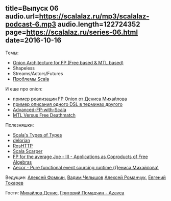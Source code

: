 title=Выпуск 06
audio.url=https://scalalaz.ru/mp3/scalalaz-podcast-6.mp3
audio.length=122724352
page=https://scalalaz.ru/series-06.html
date=2016-10-16
----
Темы:

- [Onion Architecture for FP (Free based & MTL based)](http://degoes.net/articles/modern-fp-part-2)
- Shapeless
- Streams/Actors/Futures
- [Проблемы Scala](https://www.youtube.com/watch?v=TS1lpKBMkgg)

И еще про onion:

- [пример реализации FP Onion от Дениса Михайлова](https://github.com/notxcain/onion-architecure)
- [пример описания одного DSL в терминах другого](http://scastie.org/22984)
- [Advanced-FP-with-Scala](https://gist.github.com/jdegoes/97459c0045f373f4eaf126998d8f65dc)
- [MTL Versus Free Deathmatch](https://www.youtube.com/watch?v=JLevNswzYh8) 

Полезняшки:

- [Scala's Types of Types](http://ktoso.github.io/scala-types-of-types/)
- [delorian](https://github.com/Verizon/delorean)
- [RosHTTP](https://github.com/hmil/RosHTTP)
- [Scala Scarper](https://github.com/ruippeixotog/scala-scraper)
- [FP for the average Joe - III - Applications as Coproducts of Free Algebras](http://www.47deg.com/blog/fp-for-the-average-joe-part3-free-monads)
- [Aecor - Pure functional event sourcing runtime (Дениса Михайлова)](http://aecor.io)

Ведущие: [Алексей Фомкин](http://github.com/fomkin), [Вадим Челышов](http://github.com/dos65)
[Алексей Романчук](http://github.com/13h3r), [Евгений Токарев](http://github.com/strobe)

Гости: [Михайлов Дениc](https://github.com/notxcain), [Григорий Помадчин - Azavea](http://github.com/pomadchin)
